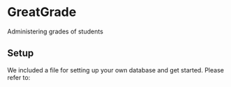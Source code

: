 # GreatGrade

Administering grades of students

## Setup

We included a file for setting up your own database and get started. Please refer to: 
